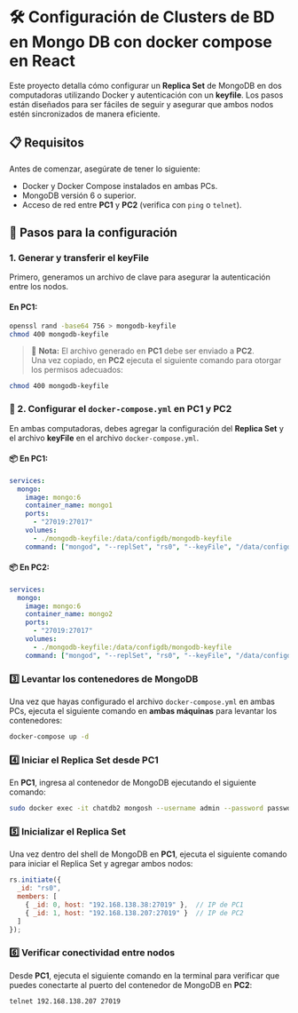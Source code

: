 # 🛠️ Configuración de Clusters de BD en Mongo DB con docker compose en React

Este proyecto detalla cómo configurar un **Replica Set** de MongoDB en dos computadoras utilizando Docker y autenticación con un **keyfile**. Los pasos están diseñados para ser fáciles de seguir y asegurar que ambos nodos estén sincronizados de manera eficiente.

## 📋 Requisitos

Antes de comenzar, asegúrate de tener lo siguiente:

- Docker y Docker Compose instalados en ambas PCs.
- MongoDB versión 6 o superior.
- Acceso de red entre **PC1** y **PC2** (verifica con `ping` o `telnet`).
  
## 🚀 Pasos para la configuración

### 1. Generar y transferir el **keyFile**

Primero, generamos un archivo de clave para asegurar la autenticación entre los nodos.

#### En **PC1**:

```bash
openssl rand -base64 756 > mongodb-keyfile
chmod 400 mongodb-keyfile

```
> 📝 **Nota:** El archivo generado en **PC1** debe ser enviado a **PC2**.  
> Una vez copiado, en **PC2** ejecuta el siguiente comando para otorgar los permisos adecuados:

```bash
chmod 400 mongodb-keyfile
```
### 🧩 2. Configurar el `docker-compose.yml` en PC1 y PC2

En ambas computadoras, debes agregar la configuración del **Replica Set** y el archivo **keyFile** en el archivo `docker-compose.yml`.

#### 📦 En **PC1**:

```yaml
services:
  mongo:
    image: mongo:6
    container_name: mongo1
    ports:
      - "27019:27017"
    volumes:
      - ./mongodb-keyfile:/data/configdb/mongodb-keyfile
    command: ["mongod", "--replSet", "rs0", "--keyFile", "/data/configdb/mongodb-keyfile"]
```
#### 📦 En **PC2**:

```yaml
services:
  mongo:
    image: mongo:6
    container_name: mongo2
    ports:
      - "27019:27017"
    volumes:
      - ./mongodb-keyfile:/data/configdb/mongodb-keyfile
    command: ["mongod", "--replSet", "rs0", "--keyFile", "/data/configdb/mongodb-keyfile"]
```
### 3️⃣ Levantar los contenedores de MongoDB

Una vez que hayas configurado el archivo `docker-compose.yml` en ambas PCs, ejecuta el siguiente comando en **ambas máquinas** para levantar los contenedores:

```bash
docker-compose up -d
```
### 4️⃣ Iniciar el Replica Set desde PC1

En **PC1**, ingresa al contenedor de MongoDB ejecutando el siguiente comando:

```bash
sudo docker exec -it chatdb2 mongosh --username admin --password password --authenticationDatabase admin
```
### 5️⃣ Inicializar el Replica Set

Una vez dentro del shell de MongoDB en **PC1**, ejecuta el siguiente comando para iniciar el Replica Set y agregar ambos nodos:

```js
rs.initiate({
  _id: "rs0",
  members: [
    { _id: 0, host: "192.168.138.38:27019" },  // IP de PC1
    { _id: 1, host: "192.168.138.207:27019" }  // IP de PC2
  ]
});
```
### 6️⃣ Verificar conectividad entre nodos

Desde **PC1**, ejecuta el siguiente comando en la terminal para verificar que puedes conectarte al puerto del contenedor de MongoDB en **PC2**:

```bash
telnet 192.168.138.207 27019
```
